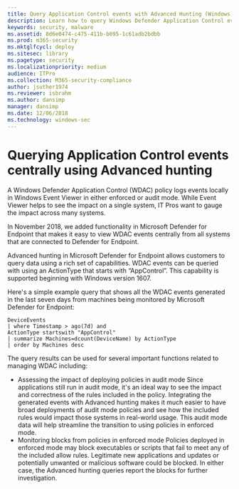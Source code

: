```yaml
---
title: Query Application Control events with Advanced Hunting (Windows)
description: Learn how to query Windows Defender Application Control events across your entire organization by using Advanced Hunting.
keywords: security, malware
ms.assetid: 8d6e0474-c475-411b-b095-1c61adb2bdbb
ms.prod: m365-security
ms.mktglfcycl: deploy
ms.sitesec: library
ms.pagetype: security
ms.localizationpriority: medium
audience: ITPro
ms.collection: M365-security-compliance
author: jsuther1974
ms.reviewer: isbrahm
ms.author: dansimp
manager: dansimp
ms.date: 12/06/2018
ms.technology: windows-sec
---
```


# Querying Application Control events centrally using Advanced hunting  

A Windows Defender Application Control (WDAC) policy logs events locally in Windows Event Viewer in either enforced or audit mode. 
While Event Viewer helps to see the impact on a single system, IT Pros want to gauge the impact across many systems. 

In November 2018, we added functionality in Microsoft Defender for Endpoint that makes it easy to view WDAC events centrally from all systems that are connected to Defender for Endpoint. 

Advanced hunting in Microsoft Defender for Endpoint allows customers to query data using a rich set of capabilities. WDAC events can be queried with using an ActionType that starts with “AppControl”. 
This capability is supported beginning with Windows version 1607.

Here's a simple example query that shows all the WDAC events generated in the last seven days from machines being monitored by Microsoft Defender for Endpoint:

```
DeviceEvents
| where Timestamp > ago(7d) and
ActionType startswith "AppControl"
| summarize Machines=dcount(DeviceName) by ActionType
| order by Machines desc
```

The query results can be used for several important functions related to managing WDAC including:

- Assessing the impact of deploying policies in audit mode 
  Since applications still run in audit mode, it's an ideal way to see the impact and correctness of the rules included in the policy. Integrating the generated events with Advanced hunting makes it much easier to have broad deployments of audit mode policies and see how the included rules would impact those systems in real-world usage. This audit mode data will help streamline the transition to using policies in enforced mode.
- Monitoring blocks from policies in enforced mode
  Policies deployed in enforced mode may block executables or scripts that fail to meet any of the included allow rules. Legitimate new applications and updates or potentially unwanted or malicious software could be blocked. In either case, the Advanced hunting queries report the blocks for further investigation. 
